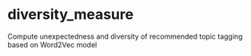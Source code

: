 # diversity_measure
Compute unexpectedness and diversity of recommended topic tagging based on Word2Vec model
